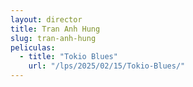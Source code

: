 ```yaml
---
layout: director
title: Tran Anh Hung
slug: tran-anh-hung
peliculas:
  - title: "Tokio Blues"
    url: "/lps/2025/02/15/Tokio-Blues/"
---
```

